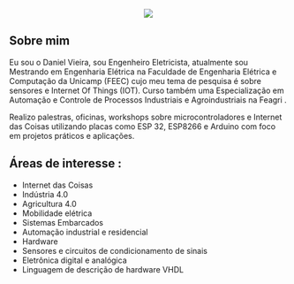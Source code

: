 
<p align="center">
  <img src= "https://github.com/danielvieira95/danielvieira95/blob/main/LOGO%20DANI%20PROJECTS%20.bmp">
</p>





## Sobre mim
Eu sou o Daniel Vieira, sou Engenheiro Eletricista, atualmente sou Mestrando em Engenharia Elétrica na Faculdade de Engenharia Elétrica e Computação da Unicamp (FEEC) cujo meu tema de pesquisa é sobre sensores e Internet Of Things (IOT).
Curso também uma Especialização em Automação e Controle de Processos Industriais e Agroindustriais na Feagri .

Realizo palestras, oficinas, workshops sobre microcontroladores e Internet das Coisas utilizando placas como ESP 32, ESP8266 e Arduino com foco em projetos práticos e aplicações.


## Áreas de interesse :
* Internet das Coisas
* Indústria 4.0
* Agricultura 4.0
* Mobilidade elétrica
* Sistemas Embarcados
* Automação industrial e residencial
* Hardware
* Sensores e circuitos de condicionamento de sinais
* Eletrônica digital e analógica
* Linguagem de descrição de hardware VHDL

